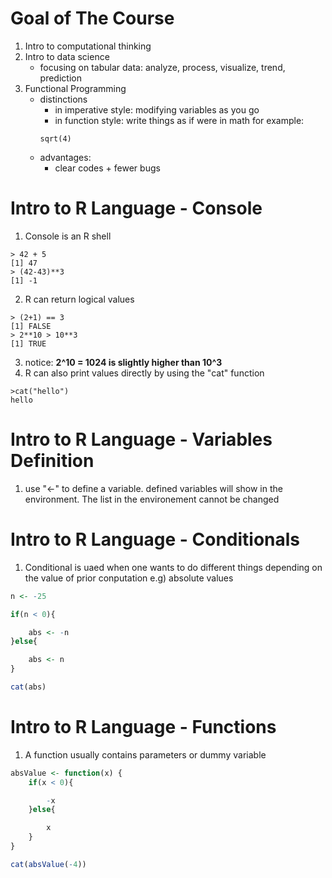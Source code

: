 # Goal of The Course
1. Intro to computational thinking
2. Intro to data science
    - focusing on tabular data: analyze, process, visualize, trend, prediction
3. Functional Programming
    - distinctions
        - in imperative style: modifying variables as you go
        - in function style: write things as if were in math
        for example: 
        ```
        sqrt(4) 
        ```
    - advantages: 
        - clear codes + fewer bugs

# Intro to R Language - Console
1. Console is an R shell
```
> 42 + 5
[1] 47
> (42-43)**3
[1] -1
```
2. R can return logical values
```
> (2+1) == 3
[1] FALSE
> 2**10 > 10**3
[1] TRUE
```
3. notice: **2^10 = 1024 is slightly higher than 10^3**
4. R can also print values directly by using the "cat" function
```
>cat("hello")
hello
```

# Intro to R Language - Variables Definition
1. use "<-" to define a variable. defined variables will show in the environment. The list in the environement cannot be changed

# Intro to R Language - Conditionals
1. Conditional is uaed when one wants to do different things depending on the value of prior conputation
e.g) absolute values
```R
n <- -25

if(n < 0){

    abs <- -n
}else{

    abs <- n
}

cat(abs)
```

# Intro to R Language - Functions
1. A function usually contains parameters or dummy variable
```R
absValue <- function(x) {
    if(x < 0){

        -x
    }else{

        x
    }
}

cat(absValue(-4))
```
